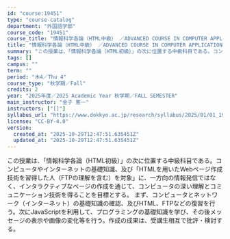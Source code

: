 ```yaml
---
id: "course:19451"
type: "course-catalog"
department: "外国語学部"
course_code: "19451"
course_title: "情報科学各論（HTML中級） ／ADVANCED COURSE IN COMPUTER APPLICATIONS"
title: "情報科学各論（HTML中級） ／ADVANCED COURSE IN COMPUTER APPLICATIONS"
summary: "この授業は、「情報科学各論（HTML初級）」の次に位置する中級科目である。コンピュータやインターネットの基礎知識、及び「HTMLを用いたWebページ作成技術を習得した人（FTPの理解を含む）を対象」に、一方向の情報発信ではなく、インタラクテ…"
tags: []
campus: ""
term: ""
period: "木4／Thu 4"
course_type: "秋学期／Fall"
credits: 2
year: "2025年度／2025 Academic Year 秋学期／FALL SEMESTER"
main_instructor: "金子 憲一"
instructors: ["[]"]
syllabus_url: "https://www.dokkyo.ac.jp/research/syllabus/2025/01/01_19451_ja_JP.html"
license: "CC-BY-4.0"
version:
  created_at: "2025-10-29T12:47:51.635451Z"
  updated_at: "2025-10-29T12:47:51.635451Z"
---
```

この授業は、「情報科学各論（HTML初級）」の次に位置する中級科目である。コンピュータやインターネットの基礎知識、及び「HTMLを用いたWebページ作成技術を習得した人（FTPの理解を含む）を対象」に、一方向の情報発信ではなく、インタラクティブなページの作成を通じて、コンピュータの深い理解とコミュニケーション技術を得ることを目標とする。 まず、コンピュータとネットワーク（インターネット）の基礎知識の確認、及びHTML、FTPなどの復習を行う。次にJavaScriptを利用して、プログラミングの基礎知識を学び、その後メッセージの表示や画像の変化等を行う。作成の成果は、受講生相互で批評・検討する。
